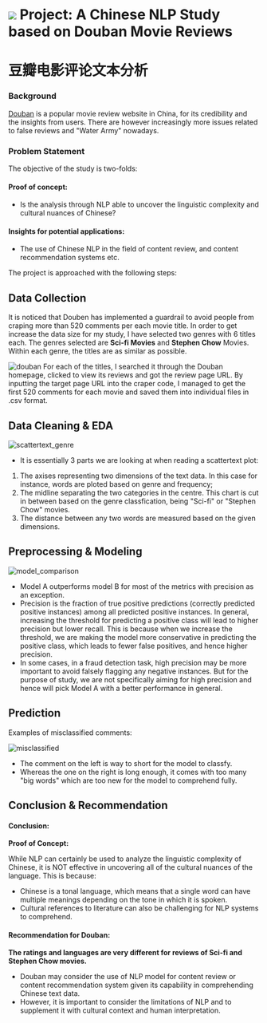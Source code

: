 # ![](https://ga-dash.s3.amazonaws.com/production/assets/logo-9f88ae6c9c3871690e33280fcf557f33.png) Project: A Chinese NLP Study based on Douban Movie Reviews
# 豆瓣电影评论文本分析

### Background

[Douban](https://www.douban.com/) is a popular movie review website in China, for its credibility and the insights from users. There are however increasingly more issues related to false reviews and "Water Army" nowadays.

### Problem Statement

The objective of the study is two-folds:

#### Proof of concept: 
    
- Is the analysis through NLP able to uncover the linguistic complexity and cultural nuances of Chinese?

#### Insights for potential applications:
    
- The use of Chinese NLP in the field of content review, and content recommendation systems etc. 

The project is approached with the following steps:

## Data Collection
It is noticed that Douben has implemented a guardrail to avoid people from craping more than 520 comments per each movie title. In order to get increase the data size for my study, I have selected two genres with 6 titles each. The genres selected are **Sci-fi Movies** and **Stephen Chow** Movies. Within each genre, the titles are as similar as possible. 

![douban](./img/douban.png)
For each of the titles, I searched it through the Douban homepage, clicked to view its reviews and got the review page URL. By inputting the target page URL into the craper code, I managed to get the first 520 comments for each movie and saved them into individual files in .csv format.

## Data Cleaning & EDA

![scattertext_genre](./img/scattertext_genre.png)
- It is essentially 3 parts we are looking at when reading a scattertext plot:
1. The axises representing two dimensions of the text data. In this case for instance, words are ploted based on genre and frequency;
2. The midline separating the two categories in the centre. This chart is cut in between based on the genre classfication, being "Sci-fi" or "Stephen Chow" movies.
3. The distance between any two words are measured based on the given dimensions. 

## Preprocessing & Modeling

![model_comparison](./img/model_comparison.png)
- Model A outperforms model B for most of the metrics with precision as an exception. 
- Precision is the fraction of true positive predictions (correctly predicted positive instances) among all predicted positive instances. In general, increasing the threshold for predicting a positive class will lead to higher precision but lower recall. This is because when we increase the threshold, we are making the model more conservative in predicting the positive class, which leads to fewer false positives, and hence higher precision.
- In some cases, in a fraud detection task, high precision may be more important to avoid falsely flagging any negative instances. But for the purpose of study, we are not specifically aiming for high precision and hence will pick Model A with a better performance in general.

## Prediction

Examples of misclassified comments:

![misclassified](./img/misclassified.png)
- The comment on the left is way to short for the model to classfy. 
- Whereas the one on the right is long enough, it comes with too many "big words" which are too new for the model to comprehend fully. 

## Conclusion & Recommendation

#### Conclusion:

**Proof of Concept:**

While NLP can certainly be used to analyze the linguistic complexity of Chinese, it is NOT effective in uncovering all of the cultural nuances of the language. This is because:

- Chinese is a tonal language, which means that a single word can have multiple meanings depending on the tone in which it is spoken.
- Cultural references to literature can also be challenging for NLP systems to comprehend.


#### Recommendation for Douban:

**The ratings and languages are very different for reviews of Sci-fi and Stephen Chow movies.**

- Douban may consider the use of NLP model for content review or content recommendation system given its capability in comprehending Chinese text data.
- However, it is important to consider the limitations of NLP and to supplement it with cultural context and human interpretation.

